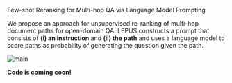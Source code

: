Few-shot Reranking for Multi-hop QA via Language Model Prompting

We propose an approach for unsupervised re-ranking of multi-hop document paths for open-domain QA. LEPUS constructs a prompt that consists of **(i) an instruction** and **(ii) the path** and uses a language model to score paths as probability of generating the question given the path.

![main](./img/overview.png)


**Code is coming coon!**
